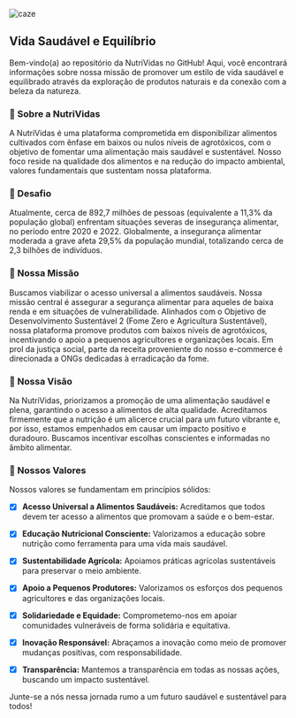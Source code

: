 ![caze](https://github.com/PI-NutriVidas/.github/assets/44206400/97813ae4-6a4c-4a32-a69b-7c5509ac82a4)

## Vida Saudável e Equilíbrio
Bem-vindo(a) ao repositório da NutriVidas no GitHub! Aqui, você encontrará informações sobre nossa missão de promover um estilo de vida saudável e equilibrado através da exploração de produtos naturais e da conexão com a beleza da natureza.

### 🌱 Sobre a NutriVidas 
A NutriVidas é uma plataforma comprometida em disponibilizar alimentos cultivados com ênfase em baixos ou nulos níveis de agrotóxicos, com o objetivo de fomentar uma alimentação mais saudável e sustentável. Nosso foco reside na qualidade dos alimentos e na redução do impacto ambiental, valores fundamentais que sustentam nossa plataforma.

### 🚀 Desafio
Atualmente, cerca de 892,7 milhões de pessoas (equivalente a 11,3% da população global) enfrentam situações severas de insegurança alimentar, no período entre 2020 e 2022. Globalmente, a insegurança alimentar moderada a grave afeta 29,5% da população mundial, totalizando cerca de 2,3 bilhões de indivíduos.

### 🎯 Nossa Missão
Buscamos viabilizar o acesso universal a alimentos saudáveis. Nossa missão central é assegurar a segurança alimentar para aqueles de baixa renda e em situações de vulnerabilidade. Alinhados com o Objetivo de Desenvolvimento Sustentável 2 (Fome Zero e Agricultura Sustentável), nossa plataforma promove produtos com baixos níveis de agrotóxicos, incentivando o apoio a pequenos agricultores e organizações locais. Em prol da justiça social, parte da receita proveniente do nosso e-commerce é direcionada a ONGs dedicadas à erradicação da fome.

### 💪 Nossa Visão
Na NutriVidas, priorizamos a promoção de uma alimentação saudável e plena, garantindo o acesso a alimentos de alta qualidade. Acreditamos firmemente que a nutrição é um alicerce crucial para um futuro vibrante e, por isso, estamos empenhados em causar um impacto positivo e duradouro. Buscamos incentivar escolhas conscientes e informadas no âmbito alimentar.

### 📜 Nossos Valores
Nossos valores se fundamentam em princípios sólidos:

- [x] **Acesso Universal a Alimentos Saudáveis:** Acreditamos que todos devem ter acesso a alimentos que promovam a saúde e o bem-estar.  

- [x] **Educação Nutricional Consciente:** Valorizamos a educação sobre nutrição como ferramenta para uma vida mais saudável.  

- [x] **Sustentabilidade Agrícola:** Apoiamos práticas agrícolas sustentáveis para preservar o meio ambiente. 

- [x] **Apoio a Pequenos Produtores:** Valorizamos os esforços dos pequenos agricultores e das organizações locais.  

- [x] **Solidariedade e Equidade:** Comprometemo-nos em apoiar comunidades vulneráveis de forma solidária e equitativa.  

- [x] **Inovação Responsável:** Abraçamos a inovação como meio de promover mudanças positivas, com responsabilidade.  

- [x] **Transparência:** Mantemos a transparência em todas as nossas ações, buscando um impacto sustentável.  

Junte-se a nós nessa jornada rumo a um futuro saudável e sustentável para todos!  
